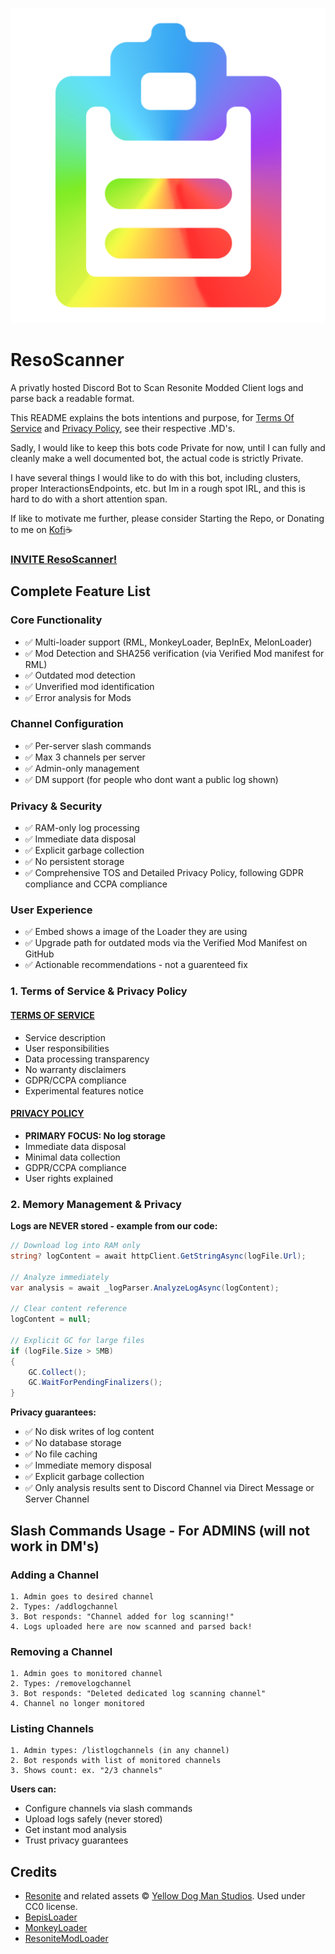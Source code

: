 <p align="center">
  <a href="#"><img src="https://raw.githubusercontent.com/nalathethird/ResoScanner/main/ResoScannerIcon.png"></a>
</p>

# ResoScanner
A privatly hosted Discord Bot to Scan Resonite Modded Client logs and parse back a readable format.

This README explains the bots intentions and purpose, for [Terms Of Service](https://github.com/nalathethird/ResoScanner/blob/main/TERMS_OF_SERVICE.md) and [Privacy Policy](https://yellowdogman.com/), see their respective .MD's.

Sadly, I would like to keep this bots code Private for now, until I can fully and cleanly make a well documented bot, the actual code is strictly Private. 

I have several things I would like to do with this bot, including clusters, proper InteractionsEndpoints, etc. but Im in a rough spot IRL, and this is hard to do with a short attention span.

If like to motivate me further, please consider Starting the Repo, or Donating to me on [Kofi](https://ko-fi.com/zeianala)☕

### [INVITE ResoScanner!](https://discord.com/api/oauth2/authorize?client_id=1431852171972051068&permissions=84032&scope=bot)

## Complete Feature List

### Core Functionality
- ✅ Multi-loader support (RML, MonkeyLoader, BepInEx, MelonLoader)
- ✅ Mod Detection and SHA256 verification (via Verified Mod manifest for RML)
- ✅ Outdated mod detection
- ✅ Unverified mod identification
- ✅ Error analysis for Mods

### Channel Configuration
- ✅ Per-server slash commands
- ✅ Max 3 channels per server
- ✅ Admin-only management
- ✅ DM support (for people who dont want a public log shown)

### Privacy & Security
- ✅ RAM-only log processing
- ✅ Immediate data disposal
- ✅ Explicit garbage collection
- ✅ No persistent storage
- ✅ Comprehensive TOS and Detailed Privacy Policy, following GDPR compliance and CCPA compliance

### User Experience
- ✅ Embed shows a image of the Loader they are using
- ✅ Upgrade path for outdated mods via the Verified Mod Manifest on GitHub
- ✅ Actionable recommendations - not a guarenteed fix

### 1. Terms of Service & Privacy Policy

#### [TERMS OF SERVICE](https://github.com/nalathethird/ResoScanner/blob/main/TERMS_OF_SERVICE.md)
- Service description
- User responsibilities
- Data processing transparency
- No warranty disclaimers
- GDPR/CCPA compliance
- Experimental features notice

#### [PRIVACY POLICY](https://github.com/nalathethird/ResoScanner/blob/main/PRIVACY_POLICY.md)
- **PRIMARY FOCUS: No log storage**
- Immediate data disposal
- Minimal data collection
- GDPR/CCPA compliance
- User rights explained

### 2. Memory Management & Privacy
**Logs are NEVER stored - example from our code:**

```csharp
// Download log into RAM only
string? logContent = await httpClient.GetStringAsync(logFile.Url);

// Analyze immediately
var analysis = await _logParser.AnalyzeLogAsync(logContent);

// Clear content reference
logContent = null;

// Explicit GC for large files
if (logFile.Size > 5MB)
{
    GC.Collect();
    GC.WaitForPendingFinalizers();
}
```

**Privacy guarantees:**
- ✅ No disk writes of log content
- ✅ No database storage
- ✅ No file caching
- ✅ Immediate memory disposal
- ✅ Explicit garbage collection
- ✅ Only analysis results sent to Discord Channel via Direct Message or Server Channel

## Slash Commands Usage - For ADMINS (will not work in DM's)

### Adding a Channel
```
1. Admin goes to desired channel
2. Types: /addlogchannel
3. Bot responds: "Channel added for log scanning!"
4. Logs uploaded here are now scanned and parsed back!
```

### Removing a Channel
```
1. Admin goes to monitored channel
2. Types: /removelogchannel
3. Bot responds: "Deleted dedicated log scanning channel"
4. Channel no longer monitored
```

### Listing Channels
```
1. Admin types: /listlogchannels (in any channel)
2. Bot responds with list of monitored channels
3. Shows count: ex. "2/3 channels"
```

**Users can:**
- Configure channels via slash commands
- Upload logs safely (never stored)
- Get instant mod analysis
- Trust privacy guarantees

## Credits
- [Resonite](https://resonite.com/) and related assets © [Yellow Dog Man Studios](https://yellowdogman.com/). Used under CC0 license.
- [BepisLoader](https://github.com/ResoniteModding)
- [MonkeyLoader](https://github.com/ResoniteModdingGroup)
- [ResoniteModLoader](https://github.com/resonite-modding-group/)
